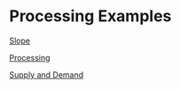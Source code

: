 # Processing Examples

[Slope](./01-slope.html)

[Processing](./processing.html)

[Supply and Demand](./supply-and-demand.html)